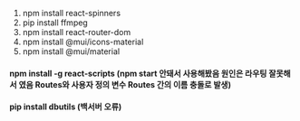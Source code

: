 1. npm install react-spinners
2. pip install ffmpeg
3. npm install react-router-dom
4. npm install @mui/icons-material
5. npm install @mui/material
    
#### npm install -g react-scripts (npm start 안돼서 사용해봤음 원인은 라우팅 잘못해서 였음 Routes와 사용자 정의 변수 Routes 간의 이름 충돌로 발생)
#### pip install dbutils (백서버 오류)
